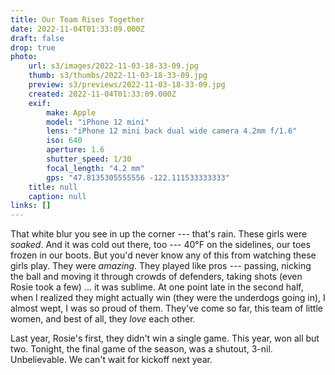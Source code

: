 ```yaml
---
title: Our Team Rises Together
date: 2022-11-04T01:33:09.000Z
draft: false
drop: true
photo:
    url: s3/images/2022-11-03-18-33-09.jpg
    thumb: s3/thumbs/2022-11-03-18-33-09.jpg
    preview: s3/previews/2022-11-03-18-33-09.jpg
    created: 2022-11-04T01:33:09.000Z
    exif:
        make: Apple
        model: "iPhone 12 mini"
        lens: "iPhone 12 mini back dual wide camera 4.2mm f/1.6"
        iso: 640
        aperture: 1.6
        shutter_speed: 1/30
        focal_length: "4.2 mm"
        gps: "47.8135305555556 -122.111533333333"
    title: null
    caption: null
links: []
---
```


That white blur you see in up the corner --- that's rain. These girls were _soaked_. And it was cold out there, too --- 40&deg;F on the sidelines, our toes frozen in our boots. But you'd never know any of this from watching these girls play. They were _amazing_. They played like pros --- passing, nicking the ball and moving it through crowds of defenders, taking shots (even Rosie took a few) ... it was sublime. At one point late in the second half, when I realized they might actually win (they were the underdogs going in), I almost wept, I was so proud of them. They've come so far, this team of little women, and best of all, they _love_ each other.

Last year, Rosie's first, they didn't win a single game. This year, won all but two. Tonight, the final game of the season, was a shutout, 3-nil. Unbelievable. We can't wait for kickoff next year.
